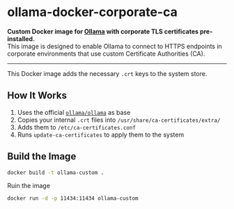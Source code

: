 # ollama-docker-corporate-ca

**Custom Docker image for [Ollama](https://ollama.com) with corporate TLS certificates pre-installed.**  
This image is designed to enable Ollama to connect to HTTPS endpoints in corporate environments that use custom Certificate Authorities (CA).

---

This Docker image adds the necessary `.crt` keys to the system store.

## How It Works

1. Uses the official [`ollama/ollama`](https://hub.docker.com/r/ollama/ollama) as base
2. Copies your internal `.crt` files into `/usr/share/ca-certificates/extra/`
3. Adds them to `/etc/ca-certificates.conf`
4. Runs `update-ca-certificates` to apply them to the system

## Build the Image

```bash
docker build -t ollama-custom .
```

Ruin the image

```bash
docker run -d -p 11434:11434 ollama-custom
```
